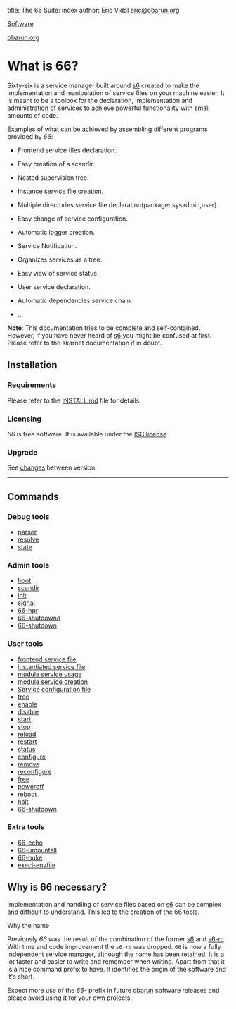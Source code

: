 title: The 66 Suite: index
author: Eric Vidal <eric@obarun.org>

[Software](https://web.obarun.org/software)

[obarun.org](https://web.obarun.org)

# What is 66?

Sixty-six is a service manager built around [s6](https://skarnet.org/software/s6) created to make the implementation and manipulation of service files on your machine easier. It is meant to be a toolbox for the declaration, implementation and administration of services to achieve powerful functionality with small amounts of code.

Examples of what can be achieved by assembling different programs provided by *66*:

- Frontend service files declaration.

- Easy creation of a scandir.
- Nested supervision tree.
- Instance service file creation.
- Multiple directories service file declaration(packager,sysadmin,user).
- Easy change of service configuration.
- Automatic logger creation.
- Service Notification.
- Organizes services as a tree.
- Easy view of service status.
- User service declaration.
- Automatic dependencies service chain.
- ...

**Note**: This documentation tries to be complete and self-contained. However, if you have never heard of [s6](https://skarnet.org/software/s6) you might be confused at first. Please refer to the skarnet documentation if in doubt.

## Installation

### Requirements

Please refer to the [INSTALL.md](https://git.obarun.org/Obarun/66) file for details.

### Licensing

*66* is free software. It is available under the [ISC license](http://opensource.org/licenses/ISC).

### Upgrade

See [changes](upgrade.html) between version.

---

## Commands

### Debug tools

- [parser](parser.html)
- [resolve](resolve.html)
- [state](state.html)

### Admin tools

- [boot](boot.html)
- [scandir](scandir.html)
- [init](init.html)
- [signal](signal.html)
- [66-hpr](66-hpr.html)
- [66-shutdownd](66-shutdownd.html)
- [66-shutdown](66-shutdown.html)

### User tools

- [frontend service file](frontend.html)
- [instantiated service file](instantiated-service.html)
- [module service usage](module-usage.html)
- [module service creation](module-creation.html)
- [Service configuration file](service-configuration-file.html)
- [tree](tree.html)
- [enable](enable.html)
- [disable](disable.html)
- [start](start.html)
- [stop](stop.html)
- [reload](reload.html)
- [restart](restart.html)
- [status](status.html)
- [configure](configure.html)
- [remove](remove.html)
- [reconfigure](reconfigure.html)
- [free](free.html)
- [poweroff](poweroff.html)
- [reboot](reboot.html)
- [halt](halt.html)
- [66-shutdown](66-shutdown.html)

### Extra tools

- [66-echo](66-echo.html)
- [66-umountall](66-umountall.html)
- [66-nuke](66-nuke.html)
- [execl-envfile](execl-envfile.html)

## Why is 66 necessary?

Implementation and handling of service files based on [s6](https://skarnet.org/software/s6) can be complex and difficult to understand. This led to the creation of the 66 tools.

Why the name

Previously *66* was the result of the combination of the former [s6](https://skarnet.org/software/s6) and [s6-rc](https://skarnet.org/software/s6-rc). With time and code improvement the `s6-rc` was dropped. `66` is now a fully independent service manager, although the name has been retained.
It is a lot faster and easier to write and remember when writing. Apart from that it is a nice command prefix to have. It identifies the origin of the software and it's short.

Expect more use of the *66-* prefix in future [obarun](https://web.obarun.org) software releases and please avoid using it for your own projects.
